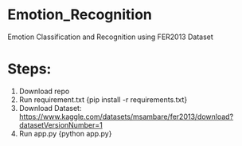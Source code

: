 # Emotion_Recognition
Emotion Classification and Recognition using FER2013 Dataset

# Steps:
1. Download repo
2. Run requirement.txt {pip install -r requirements.txt}
3. Download Dataset: https://www.kaggle.com/datasets/msambare/fer2013/download?datasetVersionNumber=1
4. Run app.py {python app.py}
